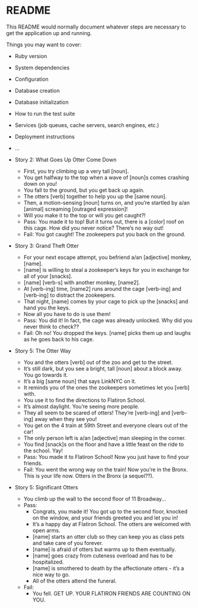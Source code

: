 # README

This README would normally document whatever steps are necessary to get the
application up and running.

Things you may want to cover:

* Ruby version

* System dependencies

* Configuration

* Database creation

* Database initialization

* How to run the test suite

* Services (job queues, cache servers, search engines, etc.)

* Deployment instructions

* ...

* Story 2: What Goes Up Otter Come Down
   * First, you try climbing up a very tall [noun].
   * You get halfway to the top when a wave of [noun]s comes crashing down on you!
   * You fall to the ground, but you get back up again.
   * The otters [verb] together to help you up the [same noun].
   * Then, a motion-sensing [noun] turns on, and you’re startled by a/an [animal] screaming [outraged expression]!
   * Will you make it to the top or will you get caught?!
   * Pass: You made it to top! But it turns out, there is a [color] roof on this cage. How did you never notice? There’s no way out!
   * Fail: You got caught! The zookeepers put you back on the ground.
* Story 3: Grand Theft Otter
   * For your next escape attempt, you befriend a/an [adjective] monkey, [name].
   * [name] is willing to steal a zookeeper’s keys for you in exchange for all of your [snacks].
   * [name] [verb-s] with another monkey, [name2].
   * At [verb-ing] time, [name2] runs around the cage [verb-ing] and [verb-ing] to distract the zookeepers.
   * That night, [name] comes by your cage to pick up the [snacks] and hand you the keys.
   * Now all you have to do is use them!
   * Pass: You did it! In fact, the cage was already unlocked. Why did you never think to check??
   * Fail: Oh no! You dropped the keys. [name] picks them up and laughs as he goes back to his cage.
* Story 5: The Otter Way
   * You and the otters [verb] out of the zoo and get to the street.
   * It’s still dark, but you see a bright, tall [noun] about a block away. You go towards it.
   * It’s a big [same noun] that says LinkNYC on it.
   * It reminds you of the ones the zookeepers sometimes let you [verb] with.
   * You use it to find the directions to Flatiron School.
   * It’s almost daylight. You’re seeing more people.
   * They all seem to be scared of otters! They’re [verb-ing] and [verb-ing] away when they see you!
   * You get on the 4 train at 59th Street and everyone clears out of the car!
   * The only person left is a/an [adjective] man sleeping in the corner.
   * You find [snack]s on the floor and have a little feast on the ride to the school. Yay!
   * Pass: You made it to Flatiron School! Now you just have to find your friends.
   * Fail: You went the wrong way on the train! Now you’re in the Bronx. This is your life now. Otters in the Bronx (a sequel??).
* Story 5: Significant Otters
   * You climb up the wall to the second floor of 11 Broadway…
   * Pass:
       * Congrats, you made it! You got up to the second floor, knocked on the window, and your friends greeted you and let you in!
       * It’s a happy day at Flatiron School. The otters are welcomed with open arms.
       * [name] starts an otter club so they can keep you as class pets and take care of you forever.
       * [name] is afraid of otters but warms up to them eventually.
       * [name] goes crazy from cuteness overload and has to be hospitalized.
       * [name] is smothered to death by the affectionate otters - it’s a nice way to go.
       * All of the otters attend the funeral.
   * Fail:
       * You fell. GET UP. YOUR FLATIRON FRIENDS ARE COUNTING ON YOU.
